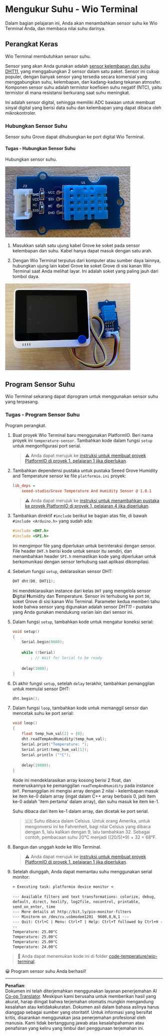 <!--
CO_OP_TRANSLATOR_METADATA:
{
  "original_hash": "59263d094f20b302053888cd236880c3",
  "translation_date": "2025-08-28T01:48:41+00:00",
  "source_file": "2-farm/lessons/1-predict-plant-growth/wio-terminal-temp.md",
  "language_code": "id"
}
-->
# Mengukur Suhu - Wio Terminal

Dalam bagian pelajaran ini, Anda akan menambahkan sensor suhu ke Wio Terminal Anda, dan membaca nilai suhu darinya.

## Perangkat Keras

Wio Terminal membutuhkan sensor suhu.

Sensor yang akan Anda gunakan adalah [sensor kelembapan dan suhu DHT11](https://www.seeedstudio.com/Grove-Temperature-Humidity-Sensor-DHT11.html), yang menggabungkan 2 sensor dalam satu paket. Sensor ini cukup populer, dengan banyak sensor yang tersedia secara komersial yang menggabungkan suhu, kelembapan, dan kadang-kadang tekanan atmosfer. Komponen sensor suhu adalah termistor koefisien suhu negatif (NTC), yaitu termistor di mana resistansi berkurang saat suhu meningkat.

Ini adalah sensor digital, sehingga memiliki ADC bawaan untuk membuat sinyal digital yang berisi data suhu dan kelembapan yang dapat dibaca oleh mikrokontroler.

### Hubungkan Sensor Suhu

Sensor suhu Grove dapat dihubungkan ke port digital Wio Terminal.

#### Tugas - Hubungkan Sensor Suhu

Hubungkan sensor suhu.

![Sensor suhu Grove](../../../../../translated_images/grove-dht11.07f8eafceee170043efbb53e1d15722bd4e00fbaa9ff74290b57e9f66eb82c17.id.png)

1. Masukkan salah satu ujung kabel Grove ke soket pada sensor kelembapan dan suhu. Kabel hanya dapat masuk dengan satu arah.

1. Dengan Wio Terminal terputus dari komputer atau sumber daya lainnya, hubungkan ujung lain kabel Grove ke soket Grove di sisi kanan Wio Terminal saat Anda melihat layar. Ini adalah soket yang paling jauh dari tombol daya.

![Sensor suhu Grove terhubung ke soket sisi kanan](../../../../../translated_images/wio-temperature-sensor.2934928f38c7f79a68d24879d2c8986c78244696f931e2e33c293f426ecdc0ad.id.png)

## Program Sensor Suhu

Wio Terminal sekarang dapat diprogram untuk menggunakan sensor suhu yang terpasang.

### Tugas - Program Sensor Suhu

Program perangkat.

1. Buat proyek Wio Terminal baru menggunakan PlatformIO. Beri nama proyek ini `temperature-sensor`. Tambahkan kode dalam fungsi `setup` untuk mengonfigurasi port serial.

    > ⚠️ Anda dapat merujuk ke [instruksi untuk membuat proyek PlatformIO di proyek 1, pelajaran 1 jika diperlukan](../../../1-getting-started/lessons/1-introduction-to-iot/wio-terminal.md#create-a-platformio-project).

1. Tambahkan dependensi pustaka untuk pustaka Seeed Grove Humidity and Temperature sensor ke file `platformio.ini` proyek:

    ```ini
    lib_deps =
        seeed-studio/Grove Temperature And Humidity Sensor @ 1.0.1
    ```

    > ⚠️ Anda dapat merujuk ke [instruksi untuk menambahkan pustaka ke proyek PlatformIO di proyek 1, pelajaran 4 jika diperlukan](../../../1-getting-started/lessons/4-connect-internet/wio-terminal-mqtt.md#install-the-wifi-and-mqtt-arduino-libraries).

1. Tambahkan direktif `#include` berikut ke bagian atas file, di bawah `#include <Arduino.h>` yang sudah ada:

    ```cpp
    #include <DHT.h>
    #include <SPI.h>
    ```

    Ini mengimpor file yang diperlukan untuk berinteraksi dengan sensor. File header `DHT.h` berisi kode untuk sensor itu sendiri, dan menambahkan header `SPI.h` memastikan kode yang diperlukan untuk berkomunikasi dengan sensor terhubung saat aplikasi dikompilasi.

1. Sebelum fungsi `setup`, deklarasikan sensor DHT:

    ```cpp
    DHT dht(D0, DHT11);
    ```

    Ini mendeklarasikan instance dari kelas `DHT` yang mengelola sensor **D**igital **H**umidity dan **T**emperature. Sensor ini terhubung ke port `D0`, soket Grove di sisi kanan Wio Terminal. Parameter kedua memberi tahu kode bahwa sensor yang digunakan adalah sensor *DHT11* - pustaka yang Anda gunakan mendukung varian lain dari sensor ini.

1. Dalam fungsi `setup`, tambahkan kode untuk mengatur koneksi serial:

    ```cpp
    void setup()
    {
        Serial.begin(9600);
    
        while (!Serial)
            ; // Wait for Serial to be ready
    
        delay(1000);
    }
    ```

1. Di akhir fungsi `setup`, setelah `delay` terakhir, tambahkan pemanggilan untuk memulai sensor DHT:

    ```cpp
    dht.begin();
    ```

1. Dalam fungsi `loop`, tambahkan kode untuk memanggil sensor dan mencetak suhu ke port serial:

    ```cpp
    void loop()
    {
        float temp_hum_val[2] = {0};
        dht.readTempAndHumidity(temp_hum_val);
        Serial.print("Temperature: ");
        Serial.print(temp_hum_val[1]);
        Serial.println ("°C");
    
        delay(10000);
    }
    ```

    Kode ini mendeklarasikan array kosong berisi 2 float, dan meneruskannya ke pemanggilan `readTempAndHumidity` pada instance `DHT`. Pemanggilan ini mengisi array dengan 2 nilai - kelembapan masuk ke item ke-0 dalam array (ingat dalam C++ array berbasis 0, jadi item ke-0 adalah 'item pertama' dalam array), dan suhu masuk ke item ke-1.

    Suhu dibaca dari item ke-1 dalam array, dan dicetak ke port serial.

    > 🇺🇸 Suhu dibaca dalam Celsius. Untuk orang Amerika, untuk mengonversi ini ke Fahrenheit, bagi nilai Celsius yang dibaca dengan 5, lalu kalikan dengan 9, lalu tambahkan 32. Sebagai contoh, pembacaan suhu 20°C menjadi ((20/5)*9) + 32 = 68°F.

1. Bangun dan unggah kode ke Wio Terminal.

    > ⚠️ Anda dapat merujuk ke [instruksi untuk membuat proyek PlatformIO di proyek 1, pelajaran 1 jika diperlukan](../../../1-getting-started/lessons/1-introduction-to-iot/wio-terminal.md#write-the-hello-world-app).

1. Setelah diunggah, Anda dapat memantau suhu menggunakan serial monitor:

    ```output
    > Executing task: platformio device monitor <
    
    --- Available filters and text transformations: colorize, debug, default, direct, hexlify, log2file, nocontrol, printable, send_on_enter, time
    --- More details at http://bit.ly/pio-monitor-filters
    --- Miniterm on /dev/cu.usbmodem1201  9600,8,N,1 ---
    --- Quit: Ctrl+C | Menu: Ctrl+T | Help: Ctrl+T followed by Ctrl+H ---
    Temperature: 25.00°C
    Temperature: 25.00°C
    Temperature: 25.00°C
    Temperature: 24.00°C
    ```

> 💁 Anda dapat menemukan kode ini di folder [code-temperature/wio-terminal](../../../../../2-farm/lessons/1-predict-plant-growth/code-temperature/wio-terminal).

😀 Program sensor suhu Anda berhasil!

---

**Penafian**:  
Dokumen ini telah diterjemahkan menggunakan layanan penerjemahan AI [Co-op Translator](https://github.com/Azure/co-op-translator). Meskipun kami berusaha untuk memberikan hasil yang akurat, harap diingat bahwa terjemahan otomatis mungkin mengandung kesalahan atau ketidakakuratan. Dokumen asli dalam bahasa aslinya harus dianggap sebagai sumber yang otoritatif. Untuk informasi yang bersifat kritis, disarankan menggunakan jasa penerjemahan profesional oleh manusia. Kami tidak bertanggung jawab atas kesalahpahaman atau penafsiran yang keliru yang timbul dari penggunaan terjemahan ini.